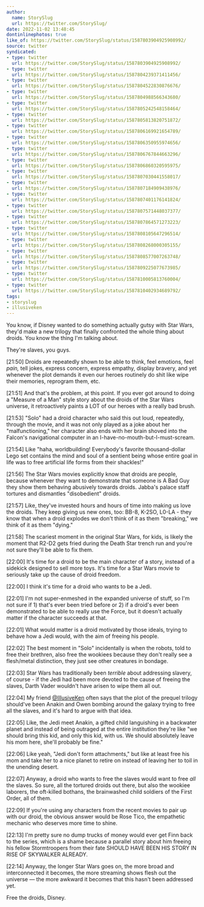 ```yaml
---
author:
  name: StorySlug
  url: https://twitter.com/StorySlug/
date: 2022-11-02 13:48:45
dontinlinephotos: true
like_of: https://twitter.com/StorySlug/status/1587803904925908992/
source: twitter
syndicated:
- type: twitter
  url: https://twitter.com/StorySlug/status/1587803904925908992/
- type: twitter
  url: https://twitter.com/StorySlug/status/1587804239371411456/
- type: twitter
  url: https://twitter.com/StorySlug/status/1587804522830876676/
- type: twitter
  url: https://twitter.com/StorySlug/status/1587804988566343680/
- type: twitter
  url: https://twitter.com/StorySlug/status/1587805242548158464/
- type: twitter
  url: https://twitter.com/StorySlug/status/1587805813820751872/
- type: twitter
  url: https://twitter.com/StorySlug/status/1587806169921654789/
- type: twitter
  url: https://twitter.com/StorySlug/status/1587806350955974656/
- type: twitter
  url: https://twitter.com/StorySlug/status/1587806767844663296/
- type: twitter
  url: https://twitter.com/StorySlug/status/1587806860320595975/
- type: twitter
  url: https://twitter.com/StorySlug/status/1587807030441558017/
- type: twitter
  url: https://twitter.com/StorySlug/status/1587807184909438976/
- type: twitter
  url: https://twitter.com/StorySlug/status/1587807401176141824/
- type: twitter
  url: https://twitter.com/StorySlug/status/1587807571448037377/
- type: twitter
  url: https://twitter.com/StorySlug/status/1587807864571273223/
- type: twitter
  url: https://twitter.com/StorySlug/status/1587808105647296514/
- type: twitter
  url: https://twitter.com/StorySlug/status/1587808268000305155/
- type: twitter
  url: https://twitter.com/StorySlug/status/1587808577007263748/
- type: twitter
  url: https://twitter.com/StorySlug/status/1587809225077673985/
- type: twitter
  url: https://twitter.com/StorySlug/status/1587810005813760004/
- type: twitter
  url: https://twitter.com/StorySlug/status/1587810402934689792/
tags:
- storyslug
- illusiveken
---
```


You know, if Disney wanted to do something actually gutsy with Star Wars, they'd make a new trilogy that finally confronted the whole thing about droids. You know the thing I'm talking about.



They're slaves, you guys.

<time id="1587804239371411456">[21:50]</time> Droids are repeatedly shown to be able to think, feel emotions, feel *pain,* tell jokes, express concern, express empathy, display bravery, and yet whenever the plot demands it even our heroes routinely do shit like wipe their memories, reprogram them, etc.

<time id="1587804522830876676">[21:51]</time> And that's the problem, at this point. If you ever got around to doing a "Measure of a Man" style story about the droids of the Star Wars universe, it retroactively paints a LOT of our heroes with a really bad brush.

<time id="1587804988566343680">[21:53]</time> "Solo"  had a droid character who said this out loud, repeatedly, through the movie, and it was not only played as a joke about her "malfunctioning," her character also ends with her brain shoved into the  Falcon's navigational computer in an I-have-no-mouth-but-I-must-scream.

<time id="1587805242548158464">[21:54]</time> Like "haha, worldbuilding! Everybody's favorite thousand-dollar Lego set contains the mind and soul of a sentient being whose entire goal in life was to free artificial life forms from their shackles!"

<time id="1587805813820751872">[21:56]</time> The Star Wars movies explicitly know that droids are people, because whenever they want to demonstrate that someone is A Bad Guy they show them behaving abusively towards droids. Jabba's palace staff tortures and dismantles "disobedient" droids.

<time id="1587806169921654789">[21:57]</time> Like, they've invested hours and hours of time into making us love the droids. They keep giving us new ones, too: BB-8, K-2SO, L0-LA - they know that when a droid explodes we don't think of it as them "breaking," we think of it as them "dying."

<time id="1587806350955974656">[21:58]</time> The scariest moment in the original Star Wars, for kids, is likely the moment that R2-D2 gets fried during the Death Star trench run and you're not sure they'll be able to fix them.

<time id="1587806767844663296">[22:00]</time> It's time for a droid to be the main character of a story, instead of a sidekick designed to sell more toys. It's time for a Star Wars movie to seriously take up the cause of droid freedom.

<time id="1587806860320595975">[22:00]</time> I think it's time for a droid who wants to be a Jedi.

<time id="1587807030441558017">[22:01]</time> I'm not super-enmeshed in the expanded universe of stuff, so I'm not sure if 1) that's ever been tried before or 2) if a droid's ever been demonstrated to be able to really use the Force, but it doesn't actually matter if the character succeeds at that.

<time id="1587807184909438976">[22:01]</time> What would matter is a droid motivated by those ideals, trying to behave how a Jedi would, with the aim of freeing his people.

<time id="1587807401176141824">[22:02]</time> The best moment in "Solo" incidentally is when the robots, told to free their brethren, also free the wookiees because they don't really see a flesh/metal distinction, they just see other creatures in bondage.

<time id="1587807571448037377">[22:03]</time> Star Wars has traditionally been *terrible* about addressing slavery, of course - if the Jedi had been more devoted to the cause of freeing the slaves, Darth Vader wouldn't have arisen to wipe them all out.

<time id="1587807864571273223">[22:04]</time> My friend [@IllusiveKen](https://twitter.com/IllusiveKen/) often says that the plot of the prequel trilogy should've been Anakin and Owen bombing around the galaxy trying to free all the slaves, and it's hard to argue with that idea.

<time id="1587808105647296514">[22:05]</time> Like, the Jedi meet Anakin, a gifted child languishing in a backwater planet and instead of being outraged at the entire institution they're like "we should bring this kid, and only this kid, with us. We should absolutely leave his mom here, she'll probably be fine."

<time id="1587808268000305155">[22:06]</time> Like yeah, "Jedi don't form attachments," but like at least free his mom and take her to a nice planet to retire on instead of leaving her to toil in the unending desert.

<time id="1587808577007263748">[22:07]</time> Anyway, a droid who wants to free the slaves would want to free *all* the slaves. So sure, all the tortured droids out there, but also the wookiee laborers, the oft-killed bothans, the brainwashed child soldiers of the First Order, all of them.

<time id="1587809225077673985">[22:09]</time> If you're using any characters from the recent movies to pair up with our droid, the obvious answer would be Rose Tico, the empathetic mechanic who deserves more time to shine.

<time id="1587810005813760004">[22:13]</time> I'm pretty sure no dump trucks of money would ever get Finn back to the series, which is a shame because a parallel story about him freeing his fellow Stormtroopers from their fate SHOULD HAVE BEEN HIS STORY IN RISE OF SKYWALKER ALREADY.

<time id="1587810402934689792">[22:14]</time> Anyway, the longer Star Wars goes on, the more broad and interconnected it becomes, the more streaming shows flesh out the universe — the more awkward it becomes that this hasn't been addressed yet. 



Free the droids, Disney.